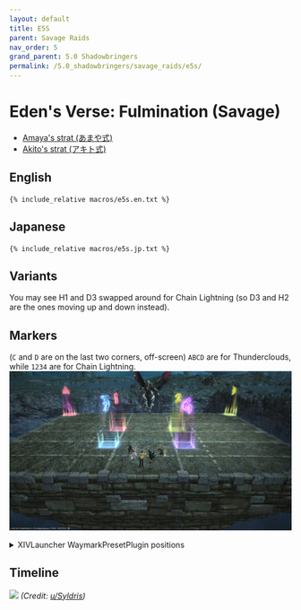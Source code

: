 ```yaml
---
layout: default
title: E5S
parent: Savage Raids
nav_order: 5
grand_parent: 5.0 Shadowbringers
permalink: /5.0_shadowbringers/savage_raids/e5s/
---
```


# Eden's Verse: Fulmination (Savage)

- [Amaya's strat (あまや式)](https://na.finalfantasyxiv.com/lodestone/character/9416493/blog/4353949/)
- [Akito's strat (アキト式)](https://youtu.be/0LTiI3Ft-xw)

## English
```
{% include_relative macros/e5s.en.txt %}
```

## Japanese
```
{% include_relative macros/e5s.jp.txt %}
```

## Variants

You may see H1 and D3 swapped around for Chain Lightning (so D3 and H2 are the ones moving up and down instead).

## Markers

(`C` and `D` are on the last two corners, off-screen)
`ABCD` are for Thunderclouds, while `1234` are for Chain Lightning.
![](images/markers.jpg)
<details markdown=block>
<summary>XIVLauncher WaymarkPresetPlugin positions</summary>

```json
{"Name":"E5S","MapID":716,"A":{"X":82.0,"Y":0.0,"Z":87.0,"ID":0,"Active":true},"B":{"X":118.0,"Y":0.0,"Z":87.0,"ID":1,"Active":true},"C":{"X":118.0,"Y":0.0,"Z":113.0,"ID":2,"Active":true},"D":{"X":82.0,"Y":0.0,"Z":113.0,"ID":3,"Active":true},"One":{"X":95.0,"Y":0.0,"Z":99.0,"ID":4,"Active":true},"Two":{"X":105.0,"Y":0.0,"Z":99.0,"ID":5,"Active":true},"Three":{"X":105.0,"Y":0.0,"Z":106.0,"ID":6,"Active":true},"Four":{"X":95.0,"Y":0.0,"Z":106.0,"ID":7,"Active":true}}
```

</details>

## Timeline

![](https://i.redd.it/ztaf3o390qn41.png)
*(Credit: [u/Syldris](https://www.reddit.com/r/ffxiv/comments/fl51xi/e5s_timeline_image/))*

